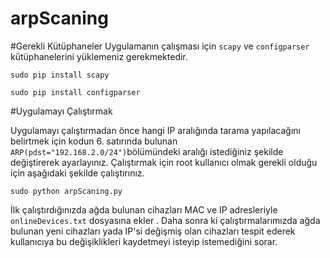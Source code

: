 # arpScaning

#Gerekli Kütüphaneler
Uygulamanın çalışması için `scapy` ve `configparser` kütüphanelerini yüklemeniz gerekmektedir.

```
sudo pip install scapy
```

```
sudo pip install configparser
```

#Uygulamayı Çalıştırmak

Uygulamayı çalıştırmadan önce hangi IP aralığında tarama yapılacağını belirtmek için kodun 6. satırında bulunan `ARP(pdst="192.168.2.0/24")`bölümündeki aralığı istediğiniz şekilde değiştirerek ayarlayınız.
Çalıştırmak için root kullanıcı olmak gerekli olduğu için aşağıdaki şekilde çalıştırınız.

```
sudo python arpScaning.py
```
İlk çalıştırdığınızda ağda bulunan cihazları MAC ve IP adresleriyle `onlineDevices.txt` dosyasına ekler .
Daha sonra ki çalıştırmalarımızda ağda bulunan yeni cihazları yada IP'si değişmiş olan cihazları tespit ederek kullanıcıya bu değişiklikleri kaydetmeyi isteyip istemediğini sorar.
